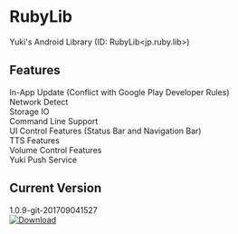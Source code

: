 # RubyLib
Yuki's Android Library (ID: RubyLib&lt;jp.ruby.lib>)

## Features
In-App Update (Conflict with Google Play Developer Rules)<br/>
Network Detect<br/>
Storage IO<br/>
Command Line Support<br/>
UI Control Features (Status Bar and Navigation Bar)<br/>
TTS Features<br/>
Volume Control Features<br/>
Yuki Push Service<br/>

## Current Version
1.0.9-git-201709041527<br/>
[ ![Download](https://api.bintray.com/packages/takeya-yuki-studio/maven/rubylib/images/download.svg?version=1.0.9) ](https://bintray.com/takeya-yuki-studio/maven/rubylib/1.0.9/link)
